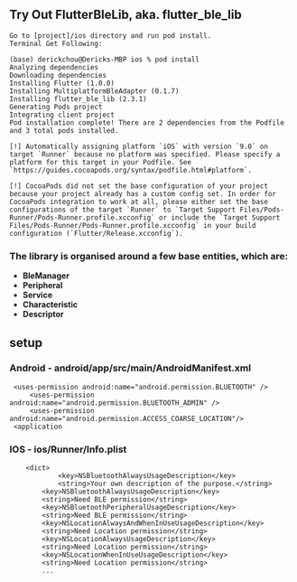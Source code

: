 ## Try Out FlutterBleLib, aka. flutter_ble_lib

```
Go to [project]/ios directory and run pod install.
Terminal Get Following:

(base) derickchou@Dericks-MBP ios % pod install
Analyzing dependencies
Downloading dependencies
Installing Flutter (1.0.0)
Installing MultiplatformBleAdapter (0.1.7)
Installing flutter_ble_lib (2.3.1)
Generating Pods project
Integrating client project
Pod installation complete! There are 2 dependencies from the Podfile and 3 total pods installed.

[!] Automatically assigning platform `iOS` with version `9.0` on target `Runner` because no platform was specified. Please specify a platform for this target in your Podfile. See `https://guides.cocoapods.org/syntax/podfile.html#platform`.

[!] CocoaPods did not set the base configuration of your project because your project already has a custom config set. In order for CocoaPods integration to work at all, please either set the base configurations of the target `Runner` to `Target Support Files/Pods-Runner/Pods-Runner.profile.xcconfig` or include the `Target Support Files/Pods-Runner/Pods-Runner.profile.xcconfig` in your build configuration (`Flutter/Release.xcconfig`).

```

### The library is organised around a few base entities, which are:

- **BleManager**
- **Peripheral**
- **Service**
- **Characteristic**
- **Descriptor**

## setup

### Android -  **android/app/src/main/AndroidManifest.xml**

```
 <uses-permission android:name="android.permission.BLUETOOTH" />
	 <uses-permission android:name="android.permission.BLUETOOTH_ADMIN" />
	 <uses-permission android:name="android.permission.ACCESS_COARSE_LOCATION"/>
 <application
```

### IOS - **ios/Runner/Info.plist**

```
	<dict>
			<key>NSBluetoothAlwaysUsageDescription</key>
			<string>Your own description of the purpose.</string>
	    <key>NSBluetoothAlwaysUsageDescription</key>
	    <string>Need BLE permission</string>
	    <key>NSBluetoothPeripheralUsageDescription</key>
	    <string>Need BLE permission</string>
	    <key>NSLocationAlwaysAndWhenInUseUsageDescription</key>
	    <string>Need Location permission</string>
	    <key>NSLocationAlwaysUsageDescription</key>
	    <string>Need Location permission</string>
	    <key>NSLocationWhenInUseUsageDescription</key>
	    <string>Need Location permission</string>
	    ...
```







